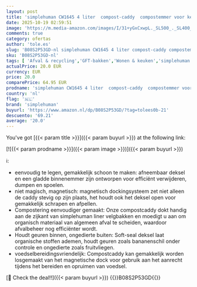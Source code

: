 ```yaml
---
layout: post
title: 'simplehuman CW1645 4 liter  compost-caddy  compostemmer voor keuken met deksel  geborsteld staal  5 jaar garantie'
date: 2025-10-19 02:59:51
image: 'https://m.media-amazon.com/images/I/31+yGxCxwpL._SL500_._SL400_.jpg'
comments: true
category: ofertas
author: 'tole.es'
slug: 'B08S2P53GD-nl simplehuman CW1645 4 liter compost-caddy compostemmer voor...'
sku: 'B08S2P53GD-nl'
tags: [ 'Afval & recycling','GFT-bakken','Wonen & keuken','simplehuman','🇳🇱', ]
actualPrice: 20.0 EUR
currency: EUR
price: 20.0
comparePrice: 64.95 EUR
prodname: 'simplehuman CW1645 4 liter  compost-caddy  compostemmer voor keuken met deksel  geborsteld staal  5 jaar garantie'
country: 'nl'
flag: '🇳🇱'
brand: 'simplehuman'
buyurl: 'https://www.amazon.nl/dp/B08S2P53GD/?tag=tolees0b-21'
descuento: '69.21'
average: '20.0'
---
```


You've got [{{< param title >}}]({{< param buyurl >}}) at the following link:

[![{{< param prodname >}}]({{< param image >}})]({{< param buyurl >}})

ℹ️:

- eenvoudig te legen, gemakkelijk schoon te maken: afneembaar deksel en een gladde binnenemmer zijn ontworpen voor efficiënt verwijderen, dumpen en spoelen.
- niet magisch, magnetisch: magnetisch dockingsysteem zet niet alleen de caddy stevig op zijn plaats, het houdt ook het deksel open voor gemakkelijk schrapen en afpellen.
- Compostering eenvoudiger gemaakt: Onze compostcaddy dokt handig aan de zijkant van simplehuman liner velgbakken en moedigt u aan om organisch materiaal van algemeen afval te scheiden, waardoor afvalbeheer nog efficiënter wordt.
- Houdt geuren binnen, ongedierte buiten: Soft-seal deksel laat organische stoffen ademen, houdt geuren zoals bananenschil onder controle en ongedierte zoals fruitvliegen.
- voedselbereidingsvriendelijk: Compostcaddy kan gemakkelijk worden losgemaakt van het magnetische dock voor gebruik aan het aanrecht tijdens het bereiden en opruimen van voedsel.

[🛒 Check the deal!!]({{< param buyurl >}})
{{<world>}}B08S2P53GD{{</world>}}
